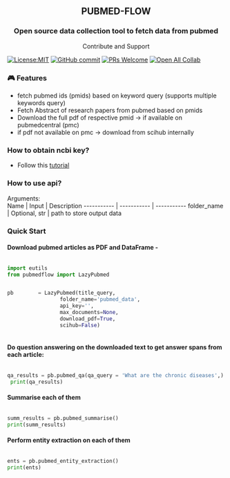 <h2 align="center">PUBMED-FLOW </h2>
<h3 align="center"> Open source data collection tool to fetch data from pubmed</h3>
<p align="center"> Contribute and Support </p>


[![License:MIT](https://img.shields.io/badge/License-MIT-yellow.svg)](https://opensource.org/licenses/MIT)
[![GitHub commit](https://img.shields.io/github/last-commit/nfflow/pubmedflow)](https://github.com/nfflow/pubmedflow/commits/main)
[![PRs Welcome](https://img.shields.io/badge/PRs-welcome-brightgreen.svg?style=flat-square)](http://makeapullrequest.com)
[![Open All Collab](https://colab.research.google.com/assets/colab-badge.svg)](https://colab.research.google.com/drive/1mjlnHAb7aqwfDEylo05z3RdIyyaNRoQ5?usp=sharing)


### 🎮 Features

- fetch pubmed ids (pmids) based on keyword query (supports multiple keywords query)
- Fetch Abstract of research papers from pubmed based on pmids
- Download the full pdf of respective pmid -> if available on pubmedcentral (pmc)
- if pdf not available on pmc -> download from scihub internally


### How to obtain ncbi key?

- Follow this [tutorial](https://ncbiinsights.ncbi.nlm.nih.gov/2017/11/02/new-api-keys-for-the-e-utilities/#:~:text=To%20create%20the%20key%2C%20go,and%20copy%20the%20resulting%20key)

### How to use api?

Arguments:   
Name | Input | Description 
 ----------- | ----------- |  -----------
folder_name | Optional, str | path to store output data 


### Quick Start

#### Download pubmed articles as PDF and DataFrame -

```python

import eutils
from pubmedflow import LazyPubmed


pb        = LazyPubmed(title_query,
                 folder_name='pubmed_data',
                 api_key='',
                 max_documents=None,
                 download_pdf=True,
                 scihub=False)
                    
```
#### Do question answering on the downloaded text to get answer spans from each article:

```python

qa_results = pb.pubmed_qa(qa_query = 'What are the chronic diseases',)
 print(qa_results)
 ```
 
 #### Summarise each of them
 
 ```python
 
summ_results = pb.pubmed_summarise()
 print(summ_results)
 ```
 
  #### Perform entity extraction on each of them
 
 ```python
 
ents = pb.pubmed_entity_extraction()
 print(ents)
 ```
 
 



